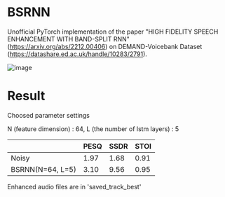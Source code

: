 # BSRNN

Unofficial PyTorch implementation of the paper "HIGH FIDELITY SPEECH ENHANCEMENT WITH BAND-SPLIT RNN" (https://arxiv.org/abs/2212.00406) on DEMAND-Voicebank Dataset (https://datashare.ed.ac.uk/handle/10283/2791).

![image](https://user-images.githubusercontent.com/123350717/214468836-54b8c5cf-a670-4bd9-add9-f95f48a4a673.png)

# Result

Choosed parameter settings 

N (feature dimension) : 64, L (the number of lstm layers) : 5

|                   | PESQ | SSDR | STOI |
| ----------------- | ---- | ---- | ---- |
| Noisy             | 1.97 | 1.68 | 0.91 | 
| BSRNN(N=64, L=5)  | 3.10 | 9.56 | 0.95 |

Enhanced audio files are in 'saved_track_best' 
